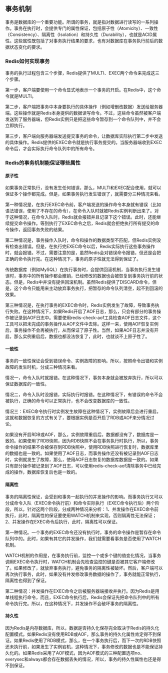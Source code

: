 ## 事务机制

事务是数据库的一个重要功能。所谓的事务，就是指对数据进行读写的一系列操作。事务在执行时，会提供专门的属性保证，包括原子性（Atomicity）、一致性（Consistency）、隔离性（Isolation）和持久性（Durability），也就是ACID属性。这些属性既包括了对事务执行结果的要求，也有对数据库在事务执行前后的数据状态变化的要求。

### Redis如何实现事务

事务的执行过程包含三个步骤，Redis提供了MULTI、EXEC两个命令来完成这三个步骤。

第一步，客户端要使用一个命令显式地表示一个事务的开启。在Redis中，这个命令就是MULTI。

第二步，客户端把事务中本身要执行的具体操作（例如增删改数据）发送给服务器端。这些操作就是Redis本身提供的数据读写命令。不过，这些命令虽然被客户端发送到了服务器端，但Redis实例只是把这些命令暂存到一个命令队列中，并不会立即执行。

第三步，客户端向服务器端发送提交事务的命令，让数据库实际执行第二步中发送的具体操作。Redis提供的EXEC命令就是执行事务提交的。当服务器端收到EXEC命令后，才会实际执行命令队列中的所有命令。

### Redis的事务机制能保证哪些属性

#### 原子性

如果事务正常执行，没有发生任何错误，那么，MULTI和EXEC配合使用，就可以保证多个操作都完成。但是，如果事务执行发生错误了，就需要分三种情况来看。

第一种情况是，在执行EXEC命令前，客户端发送的操作命令本身就有错误（比如语法错误，使用了不存在的命令），在命令入队时就被Redis实例判断出来了。对于这种情况，在命令入队时，Redis就会报错并且记录下这个错误。此时，还能继续提交命令操作。等到执行了EXEC命令之后，Redis就会拒绝执行所有提交的命令操作，返回事务失败的结果。

第二种情况是，事务操作入队时，命令和操作的数据类型不匹配，但Redis实例没有检查出错误。但是，在执行完EXEC命令以后，Redis实际执行这些事务操作时，就会报错。不过，需要注意的是，虽然Redis会对错误命令报错，但还是会把正确的命令执行完。在这种情况下，事务的原子性就无法得到保证了。

传统数据库（例如MySQL）在执行事务时，会提供回滚机制，当事务执行发生错误时，事务中的所有操作都会撤销，已经修改的数据也会被恢复到事务执行前的状态。但是，Redis中并没有提供回滚机制。虽然Redis提供了DISCARD命令，但是，这个命令只能用来主动放弃事务执行，把暂存的命令队列清空，起不到回滚的效果。

第三种情况是，在执行事务的EXEC命令时，Redis实例发生了故障，导致事务执行失败。在这种情况下，如果Redis开启了AOF日志，那么，只会有部分的事务操作被记录到AOF日志中。需要使用redis-check-aof工具检查AOF日志文件，这个工具可以把未完成的事务操作从AOF文件中去除。这样一来，使用AOF恢复实例后，事务操作不会再被执行，从而保证了原子性。当然，如果AOF日志并没有开启，那么实例重启后，数据也都没法恢复了，此时，也就谈不上原子性了。

#### 一致性

事务的一致性保证会受到错误命令、实例故障的影响。所以，按照命令出错和实例故障的发生时机，分成三种情况来看。

情况一，命令入队时就报错。在这种情况下，事务本身就会被放弃执行，所以可以保证数据库的一致性。

情况二，命令入队时没报错，实际执行时报错。在这种情况下，有错误的命令不会被执行，正确的命令可以正常执行，也不会改变数据库的一致性。

情况三：EXEC命令执行时实例发生故障在这种情况下，实例故障后会进行重启，这就和数据恢复的方式有关了，要根据实例是否开启了RDB或AOF来分情况讨论。

如果没有开启RDB或AOF，那么，实例故障重启后，数据都没有了，数据库是一致的。如果使用了RDB快照，因为RDB快照不会在事务执行时执行，所以，事务命令操作的结果不会被保存到RDB快照中，使用RDB快照进行恢复时，数据库里的数据也是一致的。如果使用了AOF日志，而事务操作还没有被记录到AOF日志时，实例就发生了故障，那么，使用AOF日志恢复的数据库数据是一致的。如果只有部分操作被记录到了AOF日志，可以使用redis-check-aof清除事务中已经完成的操作，数据库恢复后也是一致的。

#### 隔离性

事务的隔离性保证，会受到和事务一起执行的并发操作的影响。而事务执行又可以分成命令入队（EXEC命令执行前）和命令实际执行（EXEC命令执行后）两个阶段，所以，针对这两个阶段，分成两种情况来分析：1、并发操作在EXEC命令前执行，此时，隔离性的保证要使用WATCH机制来实现，否则隔离性无法保证；2、并发操作在EXEC命令后执行，此时，隔离性可以保证。

第一种情况。一个事务的EXEC命令还没有执行时，事务的命令操作是暂存在命令队列中的。此时，如果有其它的并发操作，我们就需要看事务是否使用了WATCH机制。

WATCH机制的作用是，在事务执行前，监控一个或多个键的值变化情况，当事务调用EXEC命令执行时，WATCH机制会先检查监控的键是否被其它客户端修改了。如果修改了，就放弃事务执行，避免事务的隔离性被破坏。然后，客户端可以再次执行事务，此时，如果没有并发修改事务数据的操作了，事务就能正常执行，隔离性也得到了保证。

第二种情况：并发操作在EXEC命令之后被服务器端接收并执行。因为Redis是用单线程执行命令，而且，EXEC命令执行后，Redis会保证先把命令队列中的所有命令执行完。所以，在这种情况下，并发操作不会破坏事务的隔离性。

#### 持久性

因为Redis是内存数据库，所以，数据是否持久化保存完全取决于Redis的持久化配置模式。如果Redis没有使用RDB或AOF，那么事务的持久化属性肯定得不到保证。如果Redis使用了RDB模式，那么，在一个事务执行后，而下一次的RDB快照还未执行前，如果发生了实例宕机，这种情况下，事务修改的数据也是不能保证持久化的。如果Redis采用了AOF模式，因为AOF模式的三种配置选项no、everysec和always都会存在数据丢失的情况，所以，事务的持久性属性也还是得不到保证。